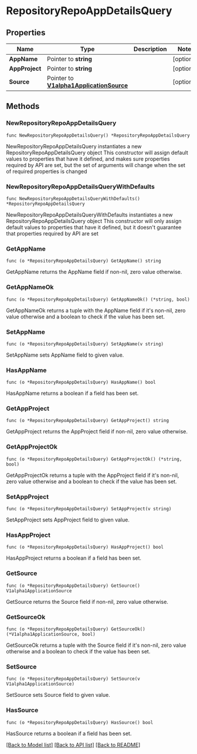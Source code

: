 # RepositoryRepoAppDetailsQuery

## Properties

Name | Type | Description | Notes
------------ | ------------- | ------------- | -------------
**AppName** | Pointer to **string** |  | [optional] 
**AppProject** | Pointer to **string** |  | [optional] 
**Source** | Pointer to [**V1alpha1ApplicationSource**](V1alpha1ApplicationSource.md) |  | [optional] 

## Methods

### NewRepositoryRepoAppDetailsQuery

`func NewRepositoryRepoAppDetailsQuery() *RepositoryRepoAppDetailsQuery`

NewRepositoryRepoAppDetailsQuery instantiates a new RepositoryRepoAppDetailsQuery object
This constructor will assign default values to properties that have it defined,
and makes sure properties required by API are set, but the set of arguments
will change when the set of required properties is changed

### NewRepositoryRepoAppDetailsQueryWithDefaults

`func NewRepositoryRepoAppDetailsQueryWithDefaults() *RepositoryRepoAppDetailsQuery`

NewRepositoryRepoAppDetailsQueryWithDefaults instantiates a new RepositoryRepoAppDetailsQuery object
This constructor will only assign default values to properties that have it defined,
but it doesn't guarantee that properties required by API are set

### GetAppName

`func (o *RepositoryRepoAppDetailsQuery) GetAppName() string`

GetAppName returns the AppName field if non-nil, zero value otherwise.

### GetAppNameOk

`func (o *RepositoryRepoAppDetailsQuery) GetAppNameOk() (*string, bool)`

GetAppNameOk returns a tuple with the AppName field if it's non-nil, zero value otherwise
and a boolean to check if the value has been set.

### SetAppName

`func (o *RepositoryRepoAppDetailsQuery) SetAppName(v string)`

SetAppName sets AppName field to given value.

### HasAppName

`func (o *RepositoryRepoAppDetailsQuery) HasAppName() bool`

HasAppName returns a boolean if a field has been set.

### GetAppProject

`func (o *RepositoryRepoAppDetailsQuery) GetAppProject() string`

GetAppProject returns the AppProject field if non-nil, zero value otherwise.

### GetAppProjectOk

`func (o *RepositoryRepoAppDetailsQuery) GetAppProjectOk() (*string, bool)`

GetAppProjectOk returns a tuple with the AppProject field if it's non-nil, zero value otherwise
and a boolean to check if the value has been set.

### SetAppProject

`func (o *RepositoryRepoAppDetailsQuery) SetAppProject(v string)`

SetAppProject sets AppProject field to given value.

### HasAppProject

`func (o *RepositoryRepoAppDetailsQuery) HasAppProject() bool`

HasAppProject returns a boolean if a field has been set.

### GetSource

`func (o *RepositoryRepoAppDetailsQuery) GetSource() V1alpha1ApplicationSource`

GetSource returns the Source field if non-nil, zero value otherwise.

### GetSourceOk

`func (o *RepositoryRepoAppDetailsQuery) GetSourceOk() (*V1alpha1ApplicationSource, bool)`

GetSourceOk returns a tuple with the Source field if it's non-nil, zero value otherwise
and a boolean to check if the value has been set.

### SetSource

`func (o *RepositoryRepoAppDetailsQuery) SetSource(v V1alpha1ApplicationSource)`

SetSource sets Source field to given value.

### HasSource

`func (o *RepositoryRepoAppDetailsQuery) HasSource() bool`

HasSource returns a boolean if a field has been set.


[[Back to Model list]](../README.md#documentation-for-models) [[Back to API list]](../README.md#documentation-for-api-endpoints) [[Back to README]](../README.md)



